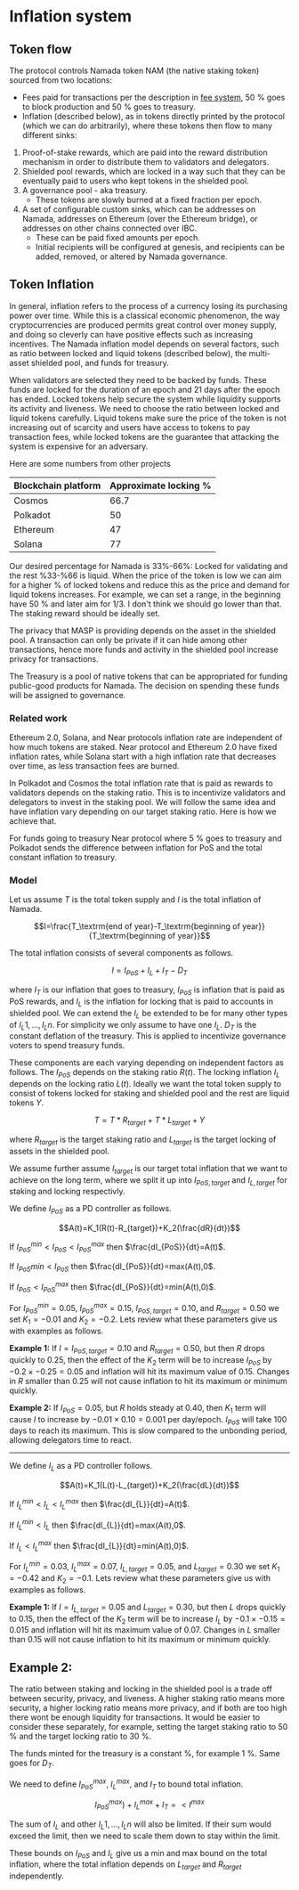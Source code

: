 # Inflation system

## Token flow

The protocol controls Namada token NAM (the native staking token) sourced from two locations:

- Fees paid for transactions per the description in [fee system](../ledger/fee-system.md), 50 % goes to block production and 50 % goes to treasury.  
- Inflation (described below), as in tokens directly printed by the protocol (which we can do arbitrarily), where these tokens then flow to many different sinks:

1. Proof-of-stake rewards, which are paid into the reward distribution mechanism in order to distribute them to validators and delegators.
2. Shielded pool rewards, which are locked in a way such that they can be eventually paid to users who kept tokens in the shielded pool.
3. A governance pool - aka treasury.
    - These tokens are slowly burned at a fixed fraction per epoch.
4. A set of configurable custom sinks, which can be addresses on Namada, addresses on Ethereum (over the Ethereum bridge), or addresses on other chains connected over IBC.
    - These can be paid fixed amounts per epoch.
    - Initial recipients will be configured at genesis, and recipients can be added, removed, or altered by Namada governance.

## Token Inflation
In general, inflation refers to the process of a currency losing its purchasing power over time. While this is a classical economic phenomenon, the way cryptocurrencies are produced permits great control over money supply, and doing so cleverly can have positive effects such as increasing incentives. The Namada inflation model depends on several factors, such as ratio between locked and liquid tokens (described below), the multi-asset shielded pool, and funds for treasury. 

When validators are selected they need to be backed by funds. These funds are locked for the duration of an epoch and 21 days after the epoch has ended. Locked tokens help secure the system while liquidity supports its activity and liveness. We need to choose the ratio between locked and liquid tokens carefully. Liquid tokens make sure the price of the token is not increasing out of scarcity and users have access to tokens to pay transaction fees, while locked tokens are the guarantee that attacking the system is expensive for an adversary. 

Here are some numbers from other projects

| Blockchain platform | Approximate locking %       |
|--------------------------------------------------|------|
| Cosmos                                           | 66.7 |
| Polkadot                                         | 50   |
| Ethereum                                         | 47   |
| Solana                                           | 77   |


Our desired percentage for Namada is 33%-66%: Locked for validating and the rest %33-%66 is liquid. When the price of the token is low we can aim for a higher % of locked tokens and reduce this as the price and demand for liquid tokens increases. For example, we can set a range, in the beginning have 50 % and later aim for 1/3. I don't think we should go lower than that. The staking reward should be ideally set. 


<!--## Inflation rates for popular platforms
_insert table here_
Solana has the following model where the inflation that is produced for rewards is independent of the staking ratio:
1. Define a starting inflation rate for year 1.
2. The inflation rate decreases thereon at a fixed pace until it reaches a desired rate.
3. Once this desired rate is attained, the inflation rate remains constant.

In Polkadot and Cosmos the total inflation rate that is paid as rewards to validators depends on the staking ratio. This is to incentivize validators and delegators to invest in the staking pool. We will follow the same idea and have inflation vary depending on our target staking ratio. Here is how we achieve that. -->

The privacy that MASP is providing depends on the asset in the shielded pool. A transaction can only be private if it can hide among other transactions, hence more funds and activity in the shielded pool increase privacy for transactions. 

The Treasury is a pool of native tokens that can be appropriated for funding public-good products for Namada. The decision on spending these funds will be assigned to governance. 

### Related work
Ethereum 2.0, Solana, and Near protocols inflation rate are independent of how much tokens are staked. Near protocol and Ethereum 2.0 have fixed inflation rates, while Solana start with a high inflation rate that decreases over time, as less transaction fees are burned. 

In Polkadot and Cosmos the total inflation rate that is paid as rewards to validators depends on the staking ratio. This is to incentivize validators and delegators to invest in the staking pool. We will follow the same idea and have inflation vary depending on our target staking ratio. Here is how we achieve that. 

For funds going to treasury Near protocol where 5 % goes to treasury and Polkadot sends the difference between inflation for PoS and the total constant inflation to treasury.

###  Model

Let us assume $T$ is the total token supply and $I$ is the total inflation of Namada. 

$$I=\frac{T_\textrm{end of year}-T_\textrm{beginning of year}}{T_\textrm{beginning of year}}$$

The total inflation consists of several components as follows. 

$$I=I_{PoS}+I_L+I_T-D_T$$

where $I_T$ is our inflation that goes to treasury, $I_{PoS}$ is inflation that is paid as PoS rewards, and $I_L$ is the inflation for locking that is paid to accounts in shielded pool. We can extend the $I_L$ be extended to be for many other types of $I_L1,...,I_Ln$. For simplicity we only assume to have one $I_L$. $D_T$ is the constant deflation of the treasury. This is applied to incentivize governance voters to spend treasury funds. 

These components are each varying depending on independent factors as follows. The $I_{PoS}$ depends on the staking ratio $R(t)$. The locking inflation $I_L$ depends on the locking ratio $L(t)$. Ideally we want the total token supply to consist of tokens locked for staking and shielded pool and the rest are liquid tokens $Y$. 

$$T=T*R_{target}+T*L_{target}+Y$$

where $R_{target}$ is the target staking ratio and $L_{target}$ is the target locking of assets in the shielded pool.
  
We assume further assume $I_{target}$ is our target total inflation that we want to achieve on the long term, where we split it up into $I_{PoS,target}$ and $I_{L,target}$ for staking and locking respectivly. 

We define $I_{PoS}$ as a PD controller as follows. 

$$A(t)=K_1(R(t)-R_{target})+K_2(\frac{dR}{dt})$$

If $I_{PoS}^{min}< I_{PoS}< I_{PoS}^{max}$ then $\frac{dI_{PoS}}{dt}=A(t)$.

If $I_{PoS}{min}< I_{PoS}$ then $\frac{dI_{PoS}}{dt}=max(A(t),0$.

If $I_{PoS}< I_{PoS}^{max}$ then $\frac{dI_{PoS}}{dt}=min(A(t),0)$.

For $I_{PoS}^{min}=0.05$, $I_{PoS}^{max}=0.15$, $I_{PoS,target}=0.10$, and $R_{target}=0.50$ we set $K_1=-0.01$ and $K_2=-0.2$. Lets review what these parameters give us with examples as follows. 

**Example 1:** If $I= I_{PoS,target}=0.10$ and $R_{target}=0.50$, but then $R$ drops quickly to $0.25$, then the effect of the $K_2$ term will be to increase $I_{PoS}$ by $-0.2 \times -0.25=0.05$ and inflation will hit its maximum value of $0.15$. Changes in $R$ smaller than $0.25$ will not cause inflation to hit its maximum or minimum quickly.

**Example 2:** If $I_{PoS}=0.05$, but $R$ holds steady at $0.40$, then $K_1$ term will cause $I$ to increase by $-0.01 \times 0.10=0.001$ per day/epoch. $I_{PoS}$ will take 100 days to reach its maximum. This is slow compared to the unbonding period, allowing delegators time to react.


---

We define $I_{L}$ as a PD controller follows. 

$$A(t)=K_1(L(t)-L_{target})+K_2(\frac{dL}{dt})$$

If $I_{L}^{min}< I_{L}< I_{L}^{max}$ then $\frac{dI_{L}}{dt}=A(t)$.

If $I_{L}^{min}< I_{L}$ then $\frac{dI_{L}}{dt}=max(A(t),0$.

If $I_{L}< I_{L}^{max}$ then $\frac{dI_{L}}{dt}=min(A(t),0)$.

For $I_{L}^{min}=0.03$, $I_{L}^{max}=0.07$, $I_{L,target}=0.05$, and $L_{target}=0.30$ we set $K_1=-0.42$ and $K_2=-0.1$. Lets review what these parameters give us with examples as follows. 

**Example 1:** If $I= I_{L,target}=0.05$ and $L_{target}=0.30$, but then $L$ drops quickly to $0.15$, then the effect of the $K_2$ term will be to increase $I_L$ by $-0.1 \times -0.15=0.015$ and inflation will hit its maximum value of $0.07$. Changes in $L$ smaller than $0.15$ will not cause inflation to hit its maximum or minimum quickly.

**Example 2:**
---

The ratio between staking and locking in the shielded pool is a trade off between security, privacy, and liveness. A higher staking ratio means more security, a higher locking ratio means more privacy, and if both are too high there wont be enough liquidity for transactions. It would be easier to consider these separately, for example, setting the target staking ratio to 50 % and the target locking ratio to 30 %. 

The funds minted for the treasury is a constant %, for example 1 %. Same goes for $D_T$. 

We need to define $I_{PoS}^{max}$, $I_{L}^{max}$, and $I_{T}$ to bound total inflation. 

$$I_{PoS}^{max})+I_{L}^{max}+I_T=< I^{max}$$

The sum of $I_L$ and other $I_L1, ..., I_Ln$ will also be limited. If their sum would exceed the limit, then we need to scale them down to stay within the limit. 

These bounds on $I_{PoS}$ and $I_L$ give us a min and max bound on the total inflation, where the total inflation depends on $L_{target}$ and $R_{target}$ independently. 


